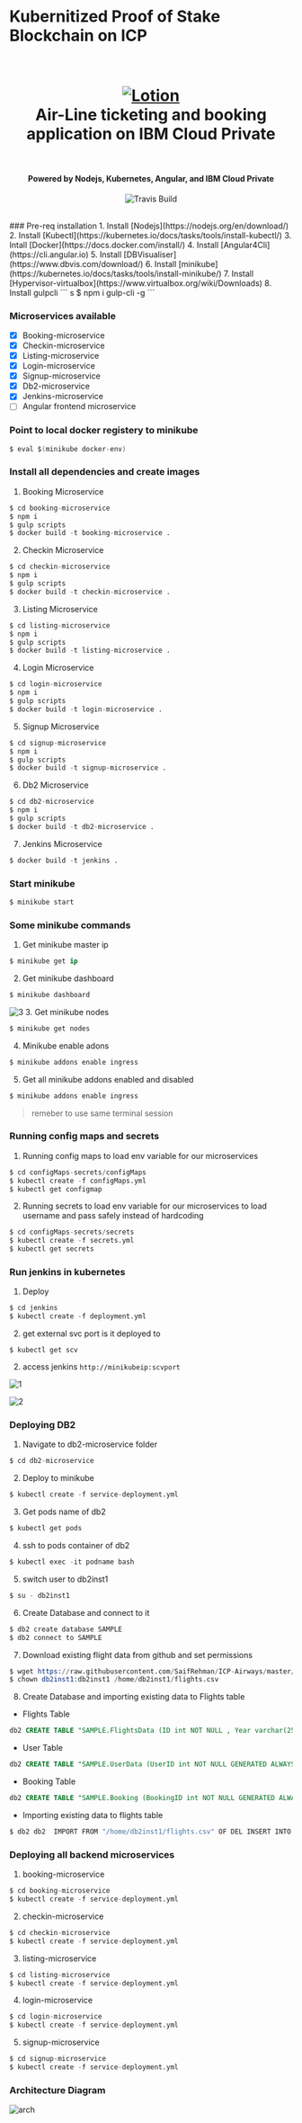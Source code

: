 #  Kubernitized Proof of Stake Blockchain on ICP
<h1 align="center">
  <br>
  <a href="https://github.com/SaifRehman/ICP-Airways"><img src="https://cdn.trycompose.co/c5aaf54dcc338e4843822288d662ad98.jpg" alt="Lotion" width="IBM"></a>
  <br>
      Air-Line ticketing and booking application on IBM Cloud Private 
  <br>
  <br>
</h1>

<h4 align="center">Powered by Nodejs, Kubernetes, Angular, and IBM Cloud Private</h4>

<p align="center">
  <a>
    <img src="https://img.shields.io/travis/keppel/lotion/master.svg"
         alt="Travis Build">
  </a>
</p>
<br>### Pre-req installation 
1. Install [Nodejs](https://nodejs.org/en/download/)
2. Install [Kubectl](https://kubernetes.io/docs/tasks/tools/install-kubectl/)
3. Intall [Docker](https://docs.docker.com/install/)
4. Install [Angular4Cli](https://cli.angular.io)
5. Install [DBVisualiser](https://www.dbvis.com/download/)
6. Install [minikube](https://kubernetes.io/docs/tasks/tools/install-minikube/)
7. Install [Hypervisor-virtualbox](https://www.virtualbox.org/wiki/Downloads)
8. Install gulpcli 
``` s
$ npm i gulp-cli -g
```

### Microservices available 
* [x] Booking-microservice
* [x] Checkin-microservice
* [x] Listing-microservice
* [x] Login-microservice
* [x] Signup-microservice
* [x] Db2-microservice
* [x] Jenkins-microservice
* [ ] Angular frontend microservice

### Point to local docker registery to minikube
```s
$ eval $(minikube docker-env)
```
### Install all dependencies and create images 
1. Booking Microservice
```s
$ cd booking-microservice
$ npm i
$ gulp scripts
$ docker build -t booking-microservice .
```
2. Checkin Microservice
```s
$ cd checkin-microservice
$ npm i
$ gulp scripts
$ docker build -t checkin-microservice .
```
3. Listing Microservice
```s
$ cd listing-microservice
$ npm i
$ gulp scripts
$ docker build -t listing-microservice .
```
4. Login Microservice
```s
$ cd login-microservice
$ npm i
$ gulp scripts
$ docker build -t login-microservice .
```
5. Signup Microservice
```s
$ cd signup-microservice
$ npm i
$ gulp scripts
$ docker build -t signup-microservice .
```
6. Db2 Microservice
```s
$ cd db2-microservice
$ npm i
$ gulp scripts
$ docker build -t db2-microservice .
```
7. Jenkins Microservice
```s
$ docker build -t jenkins .
```

### Start minikube
```s
$ minikube start
```

### Some minikube commands
1. Get minikube master ip
``` s
$ minikube get ip
```
2. Get minikube dashboard
```s
$ minikube dashboard
```
![3](3.png)
3. Get minikube nodes
```s
$ minikube get nodes
```
4. Minikube enable adons
```s
$ minikube addons enable ingress
```
5. Get all minikube addons enabled and disabled
```s
$ minikube addons enable ingress
```
> remeber to use same terminal session

### Running config maps and secrets
1. Running config maps to load env variable for our microservices
```s
$ cd configMaps-secrets/configMaps
$ kubectl create -f configMaps.yml
$ kubectl get configmap
```
2. Running secrets to load env variable for our microservices to load username and pass safely instead of hardcoding
```s
$ cd configMaps-secrets/secrets
$ kubectl create -f secrets.yml
$ kubectl get secrets
```
### Run jenkins in kubernetes 
1. Deploy 
```s
$ cd jenkins
$ kubectl create -f deployment.yml
```
2. get external svc port is it deployed to
```
$ kubectl get scv
```
2. access jenkins ```http://minikubeip:scvport```


![1](1.png) 

![2](2.png)


### Deploying DB2
1. Navigate to db2-microservice folder
```s
$ cd db2-microservice
```
2. Deploy to minikube
```s
$ kubectl create -f service-deployment.yml
```
3. Get pods name of db2
```s
$ kubectl get pods
```
4. ssh to pods container of db2
```s
$ kubectl exec -it podname bash
```
5. switch user to db2inst1
```s
$ su - db2inst1
```
6. Create Database and connect to it
```s
$ db2 create database SAMPLE
$ db2 connect to SAMPLE
```
7. Download existing flight data from github and set permissions
```s
$ wget https://raw.githubusercontent.com/SaifRehman/ICP-Airways/master/dataset/flights.csv
$ chown db2inst1:db2inst1 /home/db2inst1/flights.csv
```
8. Create Database and importing existing data to Flights table
* Flights Table
```SQL
db2 CREATE TABLE "SAMPLE.FlightsData (ID int NOT NULL , Year varchar(255) NULL , Month varchar(255) NULL, DayofMonth varchar(255) NULL, DepTime varchar(255) NULL,  CRSDepTime varchar(255) NULL, ArrTime varchar(255) NULL, CRSArrTime varchar(255) NULL, FlightNum varchar(255) NULL, TailNum varchar(255) NULL, ActualElapsedTime varchar(255) NULL, CRSElapsedTime varchar(255) NULL, Airtime varchar(255) NULL, ArrDelay varchar(255) NULL, DepDelay varchar(255) NULL,   Origin varchar(255) NULL, Dest varchar(255) NULL, Distance varchar(255) NULL, PRIMARY KEY (ID))"
``` 
* User Table
```SQL
db2 CREATE TABLE "SAMPLE.UserData (UserID int NOT NULL GENERATED ALWAYS AS IDENTITY (START WITH 1 INCREMENT BY 1) , LastName varchar(255) NULL , FirstName varchar(255) NULL, Location varchar(255) NULL, Email varchar(255) NULL,  Password varchar(255) NULL, Age int NULL, PRIMARY KEY (UserID))"
```
* Booking Table
```SQL
db2 CREATE TABLE "SAMPLE.Booking (BookingID int NOT NULL GENERATED ALWAYS AS IDENTITY (START WITH 1 INCREMENT BY 1) ,TS TIMESTAMP NOT NULL , Checkin varchar(255) NOT NULL, UserID INT NOT NULL, FlightID INT NOT NULL, FOREIGN KEY (UserID) REFERENCES SAMPLE.UserData(UserID), FOREIGN KEY (FlightID) REFERENCES SAMPLE.FlightsData(ID), PRIMARY KEY (BookingID))=
```
* Importing existing data to flights table
```s
$ db2 db2  IMPORT FROM "/home/db2inst1/flights.csv" OF DEL INSERT INTO SAMPLE.FlightsData
```
### Deploying all backend microservices 
1. booking-microservice
```s
$ cd booking-microservice 
$ kubectl create -f service-deployment.yml
```
2. checkin-microservice
```s
$ cd checkin-microservice 
$ kubectl create -f service-deployment.yml
```
3. listing-microservice
```s
$ cd listing-microservice 
$ kubectl create -f service-deployment.yml
```
4. login-microservice
```s
$ cd login-microservice 
$ kubectl create -f service-deployment.yml
```
5. signup-microservice
```s
$ cd signup-microservice 
$ kubectl create -f service-deployment.yml
```

### Architecture Diagram
![arch](arch_diagram.png)